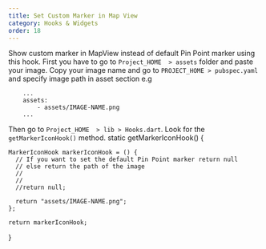 ```yaml
---
title: Set Custom Marker in Map View
category: Hooks & Widgets
order: 18
---
```


 Show custom marker in MapView instead of default Pin Point marker using this hook. First you have to go to `Project_HOME  > assets` folder and paste your image. Copy your image name and go to `PROJECT_HOME > pubspec.yaml` and specify image path in asset section e.g

 ```    
     ...
     assets:
         - assets/IMAGE-NAME.png
     ...
```

Then go to `Project_HOME  > lib > Hooks.dart`. Look for the `getMarkerIconHook()` method.
static getMarkerIconHook() {

    MarkerIconHook markerIconHook = () {
      // If you want to set the default Pin Point marker return null
      // else return the path of the image
      //
      //
      //return null;

      return "assets/IMAGE-NAME.png";
    };

    return markerIconHook;

  }
```

